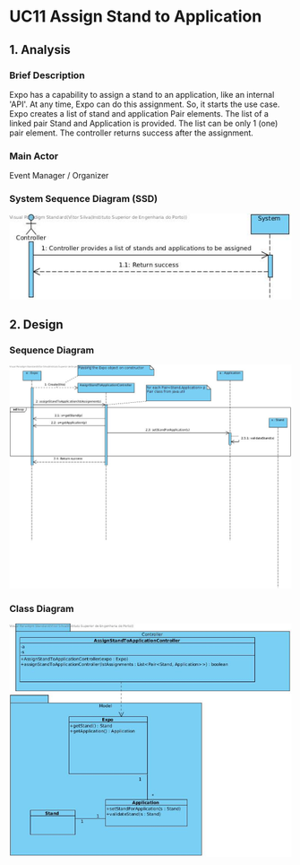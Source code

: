# **UC11 Assign Stand to Application**

## **1. Analysis**

### Brief Description

Expo has a capability to assign a stand to an application, like an internal 'API'. At any time, Expo can do this assignment. So, it starts the use case. Expo creates a list of stand and application Pair elements. The list of a linked pair Stand and Application is provided. The list can be only 1 (one) pair element. The controller returns success after the assignment.

### Main Actor

Event Manager / Organizer

### System Sequence Diagram (SSD)

![UC11-SSD.jpg](UC11-SSD.jpg)

## **2. Design**

### Sequence Diagram

![UC11-Design-Sequence.jpg](UC11-Design-Sequence.jpg)

### Class Diagram

![UC11-Design-Class.jpg](UC11-Design-Class.jpg)
